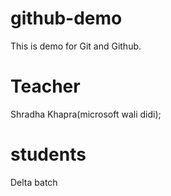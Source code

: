 # github-demo
This is demo for Git and Github.

# Teacher
Shradha Khapra(microsoft wali didi);

# students
Delta batch
